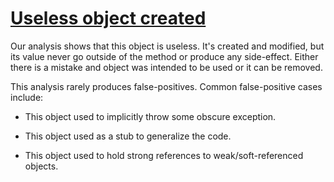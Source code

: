 # [Useless object created](https://spotbugs.readthedocs.io/en/latest/bugDescriptions.html#UC_USELESS_OBJECT)

Our analysis shows that this object is useless.
It's created and modified, but its value never go outside of the method or produce any side-effect.
Either there is a mistake and object was intended to be used or it can be removed.

This analysis rarely produces false-positives. Common false-positive cases include:

- This object used to implicitly throw some obscure exception.

- This object used as a stub to generalize the code.

- This object used to hold strong references to weak/soft-referenced objects.